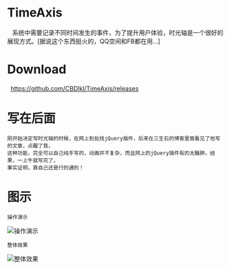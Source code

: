 # TimeAxis

    系统中需要记录不同时间发生的事件，为了提升用户体验，时光轴是一个很好的展现方式。[据说这个东西挺火的，QQ空间和FB都在用...]
    
# Download
   https://github.com/CBDlkl/TimeAxis/releases
   
# 写在后面

    刚开始决定写时光轴的时候，在网上到处找jQuery插件，后来在三生石的博客里面看见了他写的文章，点醒了我，
    这种功能，完全可以自己纯手写的，动画并不复杂，而且网上的jQuery插件有的太臃肿。结果，一上午就写完了，
    事实证明，靠自己还是行的通的！
    
# 图示

    操作演示
![操作演示](http://oss.likeli.xin/Blog/2017%E5%B9%B43%E6%9C%8824%E6%97%A5/2.gif?image/resize,m_lfit,h_400,limit_0/auto-orient,0/sharpen,100/quality,q_90/watermark,text_5oSk5oCS55qEVHJ5Q2F0Y2ggaHR0cDovL3d3dy5jbmJsb2dzLmNvbS9saWtlbGk,type_d3F5LXplbmhlaQ,size_20,t_100,color_c9e67a,g_se,y_10,x_10)

    整体效果
![整体效果](http://oss.likeli.xin/Blog/2017%E5%B9%B43%E6%9C%8824%E6%97%A5/2.png?image/resize,m_lfit,h_400,limit_0/auto-orient,0/sharpen,100/quality,q_90/watermark,text_5oSk5oCS55qEVHJ5Q2F0Y2ggaHR0cDovL3d3dy5jbmJsb2dzLmNvbS9saWtlbGk,type_d3F5LXplbmhlaQ,size_20,t_100,color_c9e67a,g_se,y_10,x_10)
